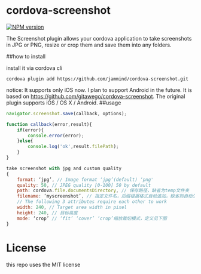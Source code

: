 cordova-screenshot
==================

[![NPM version](http://img.shields.io/npm/v/com.codeplay.cordova.screenshot.svg?style=flat)](https://www.npmjs.com/package/com.codeplay.cordova.screenshot)


The Screenshot plugin allows your cordova application to take screenshots in JPG or PNG, resize or crop them and save them into any folders.

##how to install

install it via cordova cli

```
cordova plugin add https://github.com/jammind/cordova-screenshot.git
```

notice:
It supports only iOS now. I plan to support Android in the future.
It is based on https://github.com/gitawego/cordova-screenshot. The original plugin supports iOS / OS X / Android.
##usage


```js
navigator.screenshot.save(callback, options);

function callback(error,result){
	if(error){
		console.error(error);
	}else{
		console.log('ok',result.filePath);
	}
}

take screenshot with jpg and custom quality
{
	format: ‘jpg’, // Image format ‘jpg’(default) ‘png'
	quality: 50, // JPEG quality [0-100] 50 by default
	path: cordova.file.documentsDirectory, // 保存路径，缺省为temp文件夹
	filename: ‘myscreenshot’, // 指定文件名，后缀根据格式自动追加，缺省则自动生成文件名
	// The following 3 attributes require each other to work
	width: 240, // Target area width in pixel
	height: 240, // 目标高度
	mode: ‘crop’ // ‘fit’ ‘cover’ ‘crop’缩放裁切模式，定义见下图
}
```

License
=========
this repo uses the MIT license
